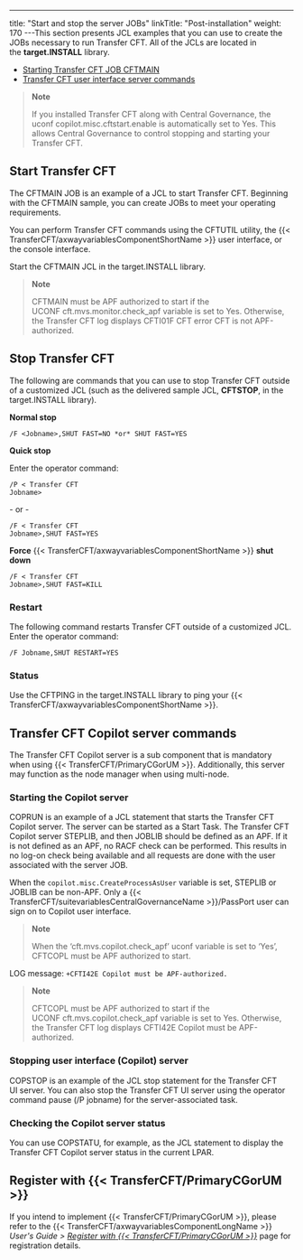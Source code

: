 ---
title: "Start and stop the server JOBs"
linkTitle: "Post-installation"
weight: 170
---This section presents JCL examples that you can use to create the JOBs necessary to run Transfer CFT. All of the JCLs are located in the **target.INSTALL** library.

- [Starting Transfer CFT JOB CFTMAIN](#Starting%20the%20CFTMAIN%20example)
- [Transfer CFT user interface server commands](#Transfer%20CFT%20user%20interface%20server)

> **Note**
>
> If you installed Transfer CFT along with Central Governance, the uconf copilot.misc.cftstart.enable is automatically set to Yes. This allows Central Governance to control stopping and starting your Transfer CFT.

<span id="Starting the CFTMAIN example"></span>

## Start Transfer CFT 

The CFTMAIN JOB is an example of a JCL to start Transfer CFT. Beginning with the CFTMAIN sample, you can create JOBs to meet your operating requirements.

You can perform Transfer CFT commands using the CFTUTIL utility, the {{< TransferCFT/axwayvariablesComponentShortName  >}} user interface, or the console interface.

Start the CFTMAIN JCL in the target.INSTALL library.

> **Note**
>
> CFTMAIN must be APF authorized to start if the UCONF cft.mvs.monitor.check_apf variable is set to Yes. Otherwise, the Transfer CFT log displays CFTI01F CFT error CFT is not APF-authorized.

## Stop Transfer CFT 

The following are commands that you can use to stop Transfer CFT outside of a customized JCL (such as the delivered sample JCL, ******CFTSTOP******, in the target.INSTALL library).

**Normal stop**

```
/F <Jobname>,SHUT FAST=NO *or* SHUT FAST=YES
```

**Quick stop**

Enter the operator command:

```
/P < Transfer CFT
Jobname>
```

\- or -

```
/F < Transfer CFT
Jobname>,SHUT FAST=YES
```

**Force** {{< TransferCFT/axwayvariablesComponentShortName  >}} **shut down**

```
/F < Transfer CFT
Jobname>,SHUT FAST=KILL
```

### Restart

The following command restarts Transfer CFT outside of a customized JCL. Enter the operator command:

```
/F Jobname,SHUT RESTART=YES
```

### Status

Use the CFTPING in the target.INSTALL library to ping your {{< TransferCFT/axwayvariablesComponentShortName  >}}.

<span id="Transfer CFT user interface server"></span>

## Transfer CFT Copilot server commands

The Transfer CFT Copilot server is a sub component that is mandatory when using {{< TransferCFT/PrimaryCGorUM  >}}. Additionally, this server may function as the node manager when using multi-node.

### Starting the Copilot server

COPRUN is an example of a JCL statement that starts the Transfer CFT Copilot server. The server can be started as a Start Task. The Transfer CFT Copilot server STEPLIB, and then JOBLIB should be defined as an APF. If it is not defined as an APF, no RACF check can be performed. This results in no log-on check being available and all requests are done with the user associated with the server JOB.

When the `copilot.misc.CreateProcessAsUser` variable is set, STEPLIB or JOBLIB can be non-APF. Only a {{< TransferCFT/suitevariablesCentralGovernanceName  >}}/PassPort user can sign on to Copilot user interface.

> **Note**
>
> When the ‘cft.mvs.copilot.check_apf’ uconf variable is set to ‘Yes’, CFTCOPL must be APF authorized to start.

LOG message: `+CFTI42E Copilot must be APF-authorized.`

> **Note**
>
> CFTCOPL must be APF authorized to start if the UCONF cft.mvs.copilot.check_apf variable is set to Yes. Otherwise, the Transfer CFT log displays CFTI42E Copilot must be APF-authorized.

### Stopping user interface (Copilot) server

COPSTOP is an example of the JCL stop statement for the Transfer CFT UI server. You can also stop the Transfer CFT UI server using the operator command pause (/P jobname) for the server-associated task.

### Checking the Copilot server status

You can use COPSTATU, for example, as the JCL statement to display the Transfer CFT Copilot server status in the current LPAR.

## Register with {{< TransferCFT/PrimaryCGorUM  >}}

If you intend to implement {{< TransferCFT/PrimaryCGorUM  >}}, please refer to the {{< TransferCFT/axwayvariablesComponentLongName  >}} *User's Guide &gt; [*Register with* {{< TransferCFT/PrimaryCGorUM  >}}](https://docs.axway.com/bundle/TransferCFT_36_UsersGuide_allOS_en_HTML5/page/Content/cft_installation/migrate/register_CG.htm)* page for registration details.
